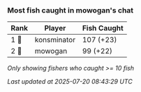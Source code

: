 ### Most fish caught in mowogan's chat
| Rank | Player | Fish Caught |
|------|--------|-----------|
| 1 🥇  | konsminator  | 107 (+23) |
| 2 🥈  | mowogan  | 99 (+22) |

_Only showing fishers who caught >= 10 fish_

_Last updated at 2025-07-20 08:43:29 UTC_